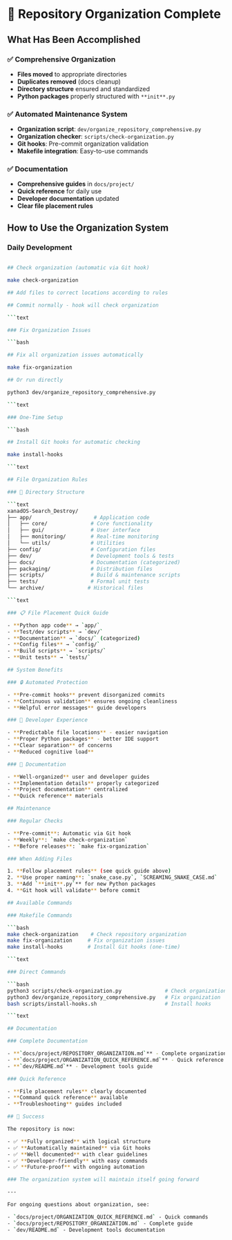 # 🎉 Repository Organization Complete

## What Has Been Accomplished

### ✅ Comprehensive Organization

- **Files moved** to appropriate directories
- **Duplicates removed** (docs cleanup)
- **Directory structure** ensured and standardized
- **Python packages** properly structured with `**init**.py`

### ✅ Automated Maintenance System

- **Organization script**: `dev/organize_repository_comprehensive.py`
- **Organization checker**: `scripts/check-organization.py`
- **Git hooks**: Pre-commit organization validation
- **Makefile integration**: Easy-to-use commands

### ✅ Documentation

- **Comprehensive guides** in `docs/project/`
- **Quick reference** for daily use
- **Developer documentation** updated
- **Clear file placement rules**

## How to Use the Organization System

### Daily Development

````bash

## Check organization (automatic via Git hook)

make check-organization

## Add files to correct locations according to rules

## Commit normally - hook will check organization

```text

### Fix Organization Issues

```bash

## Fix all organization issues automatically

make fix-organization

## Or run directly

python3 dev/organize_repository_comprehensive.py

```text

### One-Time Setup

```bash

## Install Git hooks for automatic checking

make install-hooks

```text

## File Organization Rules

### 📁 Directory Structure

```text
xanadOS-Search_Destroy/
├── app/                    # Application code
│   ├── core/              # Core functionality
│   ├── gui/               # User interface
│   ├── monitoring/        # Real-time monitoring
│   └── utils/             # Utilities
├── config/                # Configuration files
├── dev/                   # Development tools & tests
├── docs/                  # Documentation (categorized)
├── packaging/             # Distribution files
├── scripts/               # Build & maintenance scripts
├── tests/                 # Formal unit tests
└── archive/              # Historical files

```text

### 📋 File Placement Quick Guide

- **Python app code** → `app/`
- **Test/dev scripts** → `dev/`
- **Documentation** → `docs/` (categorized)
- **Config files** → `config/`
- **Build scripts** → `scripts/`
- **Unit tests** → `tests/`

## System Benefits

### 🔒 Automated Protection

- **Pre-commit hooks** prevent disorganized commits
- **Continuous validation** ensures ongoing cleanliness
- **Helpful error messages** guide developers

### 🎯 Developer Experience

- **Predictable file locations** - easier navigation
- **Proper Python packages** - better IDE support
- **Clear separation** of concerns
- **Reduced cognitive load**

### 📖 Documentation

- **Well-organized** user and developer guides
- **Implementation details** properly categorized
- **Project documentation** centralized
- **Quick reference** materials

## Maintenance

### Regular Checks

- **Pre-commit**: Automatic via Git hook
- **Weekly**: `make check-organization`
- **Before releases**: `make fix-organization`

### When Adding Files

1. **Follow placement rules** (see quick guide above)
2. **Use proper naming**: `snake_case.py`, `SCREAMING_SNAKE_CASE.md`
3. **Add `**init**.py`** for new Python packages
4. **Git hook will validate** before commit

## Available Commands

### Makefile Commands

```bash
make check-organization    # Check repository organization
make fix-organization     # Fix organization issues
make install-hooks        # Install Git hooks (one-time)

```text

### Direct Commands

```bash
python3 scripts/check-organization.py              # Check organization
python3 dev/organize_repository_comprehensive.py   # Fix organization
bash scripts/install-hooks.sh                      # Install hooks

```text

## Documentation

### Complete Documentation

- **`docs/project/REPOSITORY_ORGANIZATION.md`** - Complete organization guide
- **`docs/project/ORGANIZATION_QUICK_REFERENCE.md`** - Quick reference
- **`dev/README.md`** - Development tools guide

### Quick Reference

- **File placement rules** clearly documented
- **Command quick reference** available
- **Troubleshooting** guides included

## 🎊 Success

The repository is now:

- ✅ **Fully organized** with logical structure
- ✅ **Automatically maintained** via Git hooks
- ✅ **Well documented** with clear guidelines
- ✅ **Developer-friendly** with easy commands
- ✅ **Future-proof** with ongoing automation

### The organization system will maintain itself going forward

---

For ongoing questions about organization, see:

- `docs/project/ORGANIZATION_QUICK_REFERENCE.md` - Quick commands
- `docs/project/REPOSITORY_ORGANIZATION.md` - Complete guide
- `dev/README.md` - Development tools documentation
````
